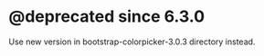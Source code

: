 @deprecated since 6.3.0
=======================

Use new version in bootstrap-colorpicker-3.0.3 directory instead.
